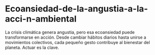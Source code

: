 # Ecoansiedad-de-la-angustia-a-la-acci-n-ambiental
La crisis climática genera angustia, pero esa ecoansiedad puede transformarse en acción. Desde cambiar hábitos diarios hasta unirse a movimientos colectivos, cada pequeño gesto contribuye al bienestar del planeta. Actuar es la clave.
